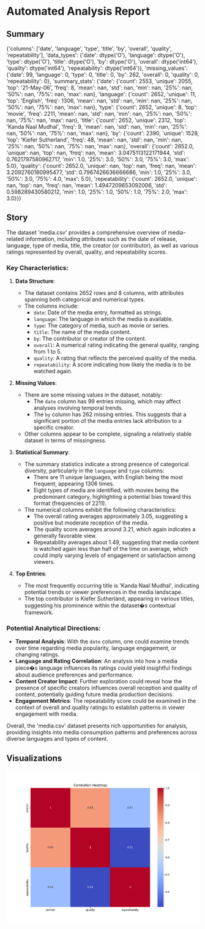 # Automated Analysis Report

## Summary
{'columns': ['date', 'language', 'type', 'title', 'by', 'overall', 'quality', 'repeatability'], 'data_types': {'date': dtype('O'), 'language': dtype('O'), 'type': dtype('O'), 'title': dtype('O'), 'by': dtype('O'), 'overall': dtype('int64'), 'quality': dtype('int64'), 'repeatability': dtype('int64')}, 'missing_values': {'date': 99, 'language': 0, 'type': 0, 'title': 0, 'by': 262, 'overall': 0, 'quality': 0, 'repeatability': 0}, 'summary_stats': {'date': {'count': 2553, 'unique': 2055, 'top': '21-May-06', 'freq': 8, 'mean': nan, 'std': nan, 'min': nan, '25%': nan, '50%': nan, '75%': nan, 'max': nan}, 'language': {'count': 2652, 'unique': 11, 'top': 'English', 'freq': 1306, 'mean': nan, 'std': nan, 'min': nan, '25%': nan, '50%': nan, '75%': nan, 'max': nan}, 'type': {'count': 2652, 'unique': 8, 'top': 'movie', 'freq': 2211, 'mean': nan, 'std': nan, 'min': nan, '25%': nan, '50%': nan, '75%': nan, 'max': nan}, 'title': {'count': 2652, 'unique': 2312, 'top': 'Kanda Naal Mudhal', 'freq': 9, 'mean': nan, 'std': nan, 'min': nan, '25%': nan, '50%': nan, '75%': nan, 'max': nan}, 'by': {'count': 2390, 'unique': 1528, 'top': 'Kiefer Sutherland', 'freq': 48, 'mean': nan, 'std': nan, 'min': nan, '25%': nan, '50%': nan, '75%': nan, 'max': nan}, 'overall': {'count': 2652.0, 'unique': nan, 'top': nan, 'freq': nan, 'mean': 3.0475113122171944, 'std': 0.7621797580962717, 'min': 1.0, '25%': 3.0, '50%': 3.0, '75%': 3.0, 'max': 5.0}, 'quality': {'count': 2652.0, 'unique': nan, 'top': nan, 'freq': nan, 'mean': 3.2092760180995477, 'std': 0.7967426636666686, 'min': 1.0, '25%': 3.0, '50%': 3.0, '75%': 4.0, 'max': 5.0}, 'repeatability': {'count': 2652.0, 'unique': nan, 'top': nan, 'freq': nan, 'mean': 1.4947209653092006, 'std': 0.598289430580212, 'min': 1.0, '25%': 1.0, '50%': 1.0, '75%': 2.0, 'max': 3.0}}}

## Story
The dataset 'media.csv' provides a comprehensive overview of media-related information, including attributes such as the date of release, language, type of media, title, the creator (or contributor), as well as various ratings represented by overall, quality, and repeatability scores. 

### Key Characteristics:

1. **Data Structure**:
   - The dataset contains 2652 rows and 8 columns, with attributes spanning both categorical and numerical types. 
   - The columns include:
     - `date`: Date of the media entry, formatted as strings.
     - `language`: The language in which the media is available.
     - `type`: The category of media, such as movie or series.
     - `title`: The name of the media content.
     - `by`: The contributor or creator of the content.
     - `overall`: A numerical rating indicating the general quality, ranging from 1 to 5.
     - `quality`: A rating that reflects the perceived quality of the media.
     - `repeatability`: A score indicating how likely the media is to be watched again.

2. **Missing Values**:
   - There are some missing values in the dataset, notably:
     - The `date` column has 99 entries missing, which may affect analyses involving temporal trends.
     - The `by` column has 262 missing entries. This suggests that a significant portion of the media entries lack attribution to a specific creator.
   - Other columns appear to be complete, signaling a relatively stable dataset in terms of missingness.

3. **Statistical Summary**:
   - The summary statistics indicate a strong presence of categorical diversity, particularly in the `language` and `type` columns:
     - There are 11 unique languages, with English being the most frequent, appearing 1306 times.
     - Eight types of media are identified, with movies being the predominant category, highlighting a potential bias toward this format (frequencies of 2211).
   - The numerical columns exhibit the following characteristics:
     - The overall rating averages approximately 3.05, suggesting a positive but moderate reception of the media.
     - The quality score averages around 3.21, which again indicates a generally favorable view.
     - Repeatability averages about 1.49, suggesting that media content is watched again less than half of the time on average, which could imply varying levels of engagement or satisfaction among viewers.

4. **Top Entries**:
   - The most frequently occurring title is 'Kanda Naal Mudhal', indicating potential trends or viewer preferences in the media landscape.
   - The top contributor is Kiefer Sutherland, appearing in various titles, suggesting his prominence within the dataset�s contextual framework.

### Potential Analytical Directions:
- **Temporal Analysis**: With the `date` column, one could examine trends over time regarding media popularity, language engagement, or changing ratings.
- **Language and Rating Correlation**: An analysis into how a media piece�s language influences its ratings could yield insightful findings about audience preferences and performance.
- **Content Creator Impact**: Further exploration could reveal how the presence of specific creators influences overall reception and quality of content, potentially guiding future media production decisions.
- **Engagement Metrics**: The repeatability score could be examined in the context of overall and quality ratings to establish patterns in viewer engagement with media.

Overall, the 'media.csv' dataset presents rich opportunities for analysis, providing insights into media consumption patterns and preferences across diverse languages and types of content.

## Visualizations
![Visualization](media\heatmap.png)
